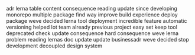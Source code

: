 adr lerna table content consequence reading update since developing monorepo multiple package find way improve build experience deploy package weve decided lerna tool deployment incredible feature automatic versioning helped lot team already previous project easy set keep tool deprecated check update consequence hard consequence weve lerna problem reading lernas doc update update businessadr weve decided stop development decoupled design system